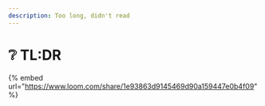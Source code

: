 ```yaml
---
description: Too long, didn't read
---
```


# ❔ TL:DR

{% embed url="https://www.loom.com/share/1e93863d9145469d90a159447e0b4f09" %}
